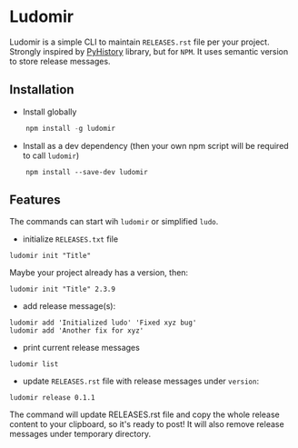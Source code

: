 # Ludomir
Ludomir is a simple CLI to maintain `RELEASES.rst` file per your project.
Strongly inspired by [PyHistory](https://github.com/beregond/pyhistory) library, but for `NPM`. It uses semantic version to store release messages.  


## Installation
- Install globally
```javascript
    npm install -g ludomir
```
- Install as a dev dependency (then your own npm script will be required to call `ludomir`)
```
    npm install --save-dev ludomir
```
  
## Features
The commands can start wih `ludomir` or simplified `ludo`.

- initialize `RELEASES.txt` file 
```shell
ludomir init "Title"
```
Maybe your project already has a version, then:
```shell
ludomir init "Title" 2.3.9
```
- add release message(s):
```shell
ludomir add 'Initialized ludo' 'Fixed xyz bug'
ludomir add 'Another fix for xyz'
```
- print current release messages

```shell
ludomir list
```
- update `RELEASES.rst` file with release messages under `version`:
```shell
ludomir release 0.1.1
```
The command will update RELEASES.rst file and copy the whole release content to your clipboard, so it's ready to post!
It will also remove release messages under temporary directory.



